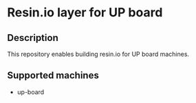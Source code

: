 # Resin.io layer for UP board

## Description
This repository enables building resin.io for UP board machines.

## Supported machines
* up-board
